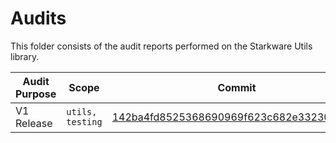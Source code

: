 # Audits

This folder consists of the audit reports performed on the Starkware Utils library.

| Audit Purpose | Scope | Commit | Report | Firm | Date |
|---------------|-------|--------|--------|------|------|
| V1 Release    | `utils, testing` | [142ba4fd8525368690969f623c682e33230ce866](https://github.com/starkware-libs/starkware-starknet-utils/tree/142ba4fd8525368690969f623c682e33230ce866) |[pdf](https://raw.githubusercontent.com/starkware-libs/starkware-starknet-utils/refs/heads/main/docs/audit/CSC_V1.pdf) | [CSC](https://cairosecurityclan.com/) | 01.05.2025 |
